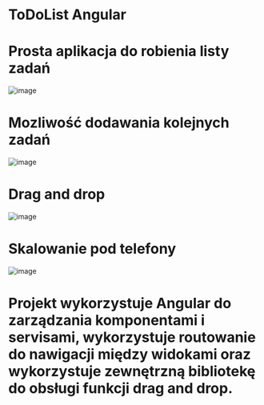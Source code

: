 # ToDoList Angular

# Prosta aplikacja do robienia listy zadań
![image](https://github.com/bartosz12-12/To-do-list-angular/assets/73654110/85ed587b-a198-475f-808e-c42064659264)

# Mozliwość dodawania kolejnych zadań
![image](https://github.com/bartosz12-12/To-do-list-angular/assets/73654110/596344f6-5398-4194-93b1-38a58e9da370)

# Drag and drop
![image](https://github.com/bartosz12-12/To-do-list-angular/assets/73654110/537c029a-ee75-4936-ab84-39bd85c6d23d)

# Skalowanie pod telefony
![image](https://github.com/bartosz12-12/To-do-list-angular/assets/73654110/0626a16b-46a6-489e-a5f0-37cf67bedce2)

# Projekt wykorzystuje Angular do zarządzania komponentami i servisami, wykorzystuje routowanie do nawigacji między widokami oraz wykorzystuje zewnętrzną bibliotekę do obsługi funkcji drag and drop.
